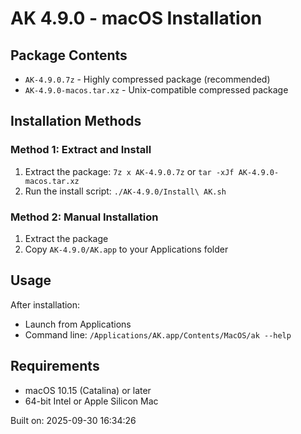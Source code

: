 # AK 4.9.0 - macOS Installation

## Package Contents
- `AK-4.9.0.7z` - Highly compressed package (recommended)
- `AK-4.9.0-macos.tar.xz` - Unix-compatible compressed package

## Installation Methods

### Method 1: Extract and Install
1. Extract the package: `7z x AK-4.9.0.7z` or `tar -xJf AK-4.9.0-macos.tar.xz`
2. Run the install script: `./AK-4.9.0/Install\ AK.sh`

### Method 2: Manual Installation
1. Extract the package
2. Copy `AK-4.9.0/AK.app` to your Applications folder

## Usage
After installation:
- Launch from Applications
- Command line: `/Applications/AK.app/Contents/MacOS/ak --help`

## Requirements
- macOS 10.15 (Catalina) or later
- 64-bit Intel or Apple Silicon Mac

Built on: 2025-09-30 16:34:26
